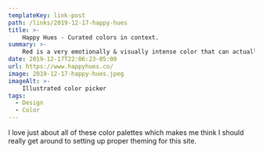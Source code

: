 ```yaml
---
templateKey: link-post
path: /links/2019-12-17-happy-hues
title: >-
    Happy Hues - Curated colors in context.
summary: >-
    Red is a very emotionally & visually intense color that can actually have a physical effect on people by raising their metabolism, respiration, heart rate, as well as making them hungry. That combined by with the fact that red is very attention grabbing, you see red used in the branding of pretty much all fast food chains. 
date: 2019-12-17T22:06:23-05:00
url: https://www.happyhues.co/
image: 2019-12-17-happy-hues.jpeg
imageAlt: >-
    Illustrated color picker
tags:
  - Design
  - Color
---
```

I love just about all of these color palettes which makes me think I should really get around to setting up proper theming for this site. 